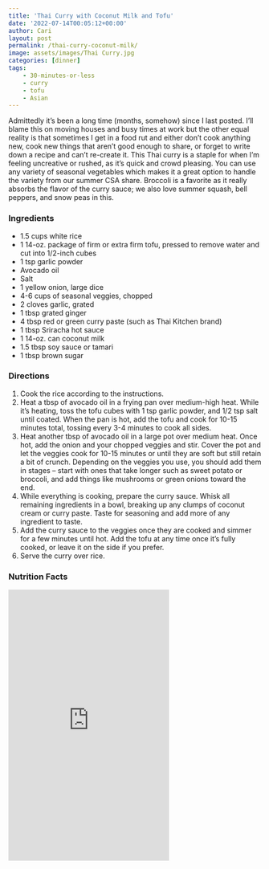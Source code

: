 ```yaml
---
title: 'Thai Curry with Coconut Milk and Tofu'
date: '2022-07-14T00:05:12+00:00'
author: Cari
layout: post
permalink: /thai-curry-coconut-milk/
image: assets/images/Thai Curry.jpg
categories: [dinner]
tags:
    - 30-minutes-or-less
    - curry
    - tofu
    - Asian
---
```


Admittedly it’s been a long time (months, somehow) since I last posted. I’ll blame this on moving houses and busy times at work but the other equal reality is that sometimes I get in a food rut and either don’t cook anything new, cook new things that aren’t good enough to share, or forget to write down a recipe and can’t re-create it. This Thai curry is a staple for when I’m feeling uncreative or rushed, as it’s quick and crowd pleasing. You can use any variety of seasonal vegetables which makes it a great option to handle the variety from our summer CSA share. Broccoli is a favorite as it really absorbs the flavor of the curry sauce; we also love summer squash, bell peppers, and snow peas in this.


<h3> Ingredients </h3>

- 1.5 cups white rice
- 1 14-oz. package of firm or extra firm tofu, pressed to remove water and cut into 1/2-inch cubes
- 1 tsp garlic powder
- Avocado oil
- Salt
- 1 yellow onion, large dice
- 4-6 cups of seasonal veggies, chopped
- 2 cloves garlic, grated
- 1 tbsp grated ginger
- 4 tbsp red or green curry paste (such as Thai Kitchen brand)
- 1 tbsp Sriracha hot sauce
- 1 14-oz. can coconut milk
- 1.5 tbsp soy sauce or tamari
- 1 tbsp brown sugar

<h3> Directions </h3>

1. Cook the rice according to the instructions.
2. Heat a tbsp of avocado oil in a frying pan over medium-high heat. While it’s heating, toss the tofu cubes with 1 tsp garlic powder, and 1/2 tsp salt until coated. When the pan is hot, add the tofu and cook for 10-15 minutes total, tossing every 3-4 minutes to cook all sides.
3. Heat another tbsp of avocado oil in a large pot over medium heat. Once hot, add the onion and your chopped veggies and stir. Cover the pot and let the veggies cook for 10-15 minutes or until they are soft but still retain a bit of crunch. Depending on the veggies you use, you should add them in stages – start with ones that take longer such as sweet potato or broccoli, and add things like mushrooms or green onions toward the end.
4. While everything is cooking, prepare the curry sauce. Whisk all remaining ingredients in a bowl, breaking up any clumps of coconut cream or curry paste. Taste for seasoning and add more of any ingredient to taste.
5. Add the curry sauce to the veggies once they are cooked and simmer for a few minutes until hot. Add the tofu at any time once it’s fully cooked, or leave it on the side if you prefer.
6. Serve the curry over rice.

<h3> Nutrition Facts </h3>

<iframe title="CRONOMETER.com" width="320" height="540" src="https://cronometer.com/facts.html?food=30417425&measure=83147409&labelType=AMERICAN_2016" frameborder="0"></iframe>

